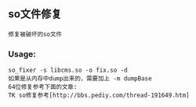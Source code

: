 ## so文件修复

    修复被破坏的so文件

### Usage:

    so_fixer -s libcms.so -o fix.so -d
    如果是从内存中dump出来的，需要加上 -m dumpBase
    64位修复参考下面的文章:
    TK so修复参考[http://bbs.pediy.com/thread-191649.htm]
